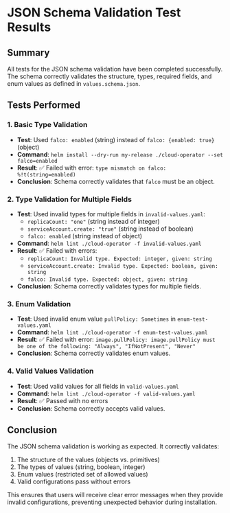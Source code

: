# JSON Schema Validation Test Results

## Summary
All tests for the JSON schema validation have been completed successfully. The schema correctly validates the structure, types, required fields, and enum values as defined in `values.schema.json`.

## Tests Performed

### 1. Basic Type Validation
- **Test**: Used `falco: enabled` (string) instead of `falco: {enabled: true}` (object)
- **Command**: `helm install --dry-run my-release ./cloud-operator --set falco=enabled`
- **Result**: ✅ Failed with error: `type mismatch on falco: %!t(string=enabled)`
- **Conclusion**: Schema correctly validates that `falco` must be an object.

### 2. Type Validation for Multiple Fields
- **Test**: Used invalid types for multiple fields in `invalid-values.yaml`:
  - `replicaCount: "one"` (string instead of integer)
  - `serviceAccount.create: "true"` (string instead of boolean)
  - `falco: enabled` (string instead of object)
- **Command**: `helm lint ./cloud-operator -f invalid-values.yaml`
- **Result**: ✅ Failed with errors:
  - `replicaCount: Invalid type. Expected: integer, given: string`
  - `serviceAccount.create: Invalid type. Expected: boolean, given: string`
  - `falco: Invalid type. Expected: object, given: string`
- **Conclusion**: Schema correctly validates types for multiple fields.

### 3. Enum Validation
- **Test**: Used invalid enum value `pullPolicy: Sometimes` in `enum-test-values.yaml`
- **Command**: `helm lint ./cloud-operator -f enum-test-values.yaml`
- **Result**: ✅ Failed with error: `image.pullPolicy: image.pullPolicy must be one of the following: "Always", "IfNotPresent", "Never"`
- **Conclusion**: Schema correctly validates enum values.

### 4. Valid Values Validation
- **Test**: Used valid values for all fields in `valid-values.yaml`
- **Command**: `helm lint ./cloud-operator -f valid-values.yaml`
- **Result**: ✅ Passed with no errors
- **Conclusion**: Schema correctly accepts valid values.

## Conclusion
The JSON schema validation is working as expected. It correctly validates:
1. The structure of the values (objects vs. primitives)
2. The types of values (string, boolean, integer)
3. Enum values (restricted set of allowed values)
4. Valid configurations pass without errors

This ensures that users will receive clear error messages when they provide invalid configurations, preventing unexpected behavior during installation.
